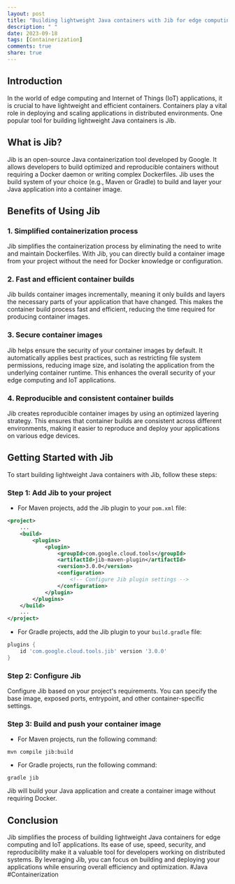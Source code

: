 ```yaml
---
layout: post
title: "Building lightweight Java containers with Jib for edge computing and IoT applications"
description: " "
date: 2023-09-18
tags: [Containerization]
comments: true
share: true
---
```


## Introduction

In the world of edge computing and Internet of Things (IoT) applications, it is crucial to have lightweight and efficient containers. Containers play a vital role in deploying and scaling applications in distributed environments. One popular tool for building lightweight Java containers is Jib.

## What is Jib?

Jib is an open-source Java containerization tool developed by Google. It allows developers to build optimized and reproducible containers without requiring a Docker daemon or writing complex Dockerfiles. Jib uses the build system of your choice (e.g., Maven or Gradle) to build and layer your Java application into a container image.

## Benefits of Using Jib

### 1. Simplified containerization process

Jib simplifies the containerization process by eliminating the need to write and maintain Dockerfiles. With Jib, you can directly build a container image from your project without the need for Docker knowledge or configuration.

### 2. Fast and efficient container builds

Jib builds container images incrementally, meaning it only builds and layers the necessary parts of your application that have changed. This makes the container build process fast and efficient, reducing the time required for producing container images.

### 3. Secure container images

Jib helps ensure the security of your container images by default. It automatically applies best practices, such as restricting file system permissions, reducing image size, and isolating the application from the underlying container runtime. This enhances the overall security of your edge computing and IoT applications.

### 4. Reproducible and consistent container builds

Jib creates reproducible container images by using an optimized layering strategy. This ensures that container builds are consistent across different environments, making it easier to reproduce and deploy your applications on various edge devices.

## Getting Started with Jib

To start building lightweight Java containers with Jib, follow these steps:

### Step 1: Add Jib to your project

- For Maven projects, add the Jib plugin to your `pom.xml` file:

```xml
<project>
    ...
    <build>
        <plugins>
            <plugin>
                <groupId>com.google.cloud.tools</groupId>
                <artifactId>jib-maven-plugin</artifactId>
                <version>3.0.0</version>
                <configuration>
                    <!-- Configure Jib plugin settings -->
                </configuration>
            </plugin>
        </plugins>
    </build>
    ...
</project>
```

- For Gradle projects, add the Jib plugin to your `build.gradle` file:

```gradle
plugins {
    id 'com.google.cloud.tools.jib' version '3.0.0'
}
```

### Step 2: Configure Jib

Configure Jib based on your project's requirements. You can specify the base image, exposed ports, entrypoint, and other container-specific settings.

### Step 3: Build and push your container image

- For Maven projects, run the following command:

```
mvn compile jib:build
```

- For Gradle projects, run the following command:

```
gradle jib
```

Jib will build your Java application and create a container image without requiring Docker.

## Conclusion

Jib simplifies the process of building lightweight Java containers for edge computing and IoT applications. Its ease of use, speed, security, and reproducibility make it a valuable tool for developers working on distributed systems. By leveraging Jib, you can focus on building and deploying your applications while ensuring overall efficiency and optimization. #Java #Containerization